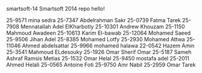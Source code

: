 smartsoft-14
Smartsoft 2014 repo
hello!

25-9571 mina sedra
25-7347 Abdelrahman Sakr
25-0739 Fatma Tarek
25-7908 Mennatallah Adel ElKharbotly
25-10301 Andrew Khouzam
25-1150 Mahmoud Awadeen
25-10613 Karim El-bawab
25-12064 Mohamed Saeed
25-9506 Jihan Adel
25-8385 Mohamed Lotfy
25-2930 Mohamed Attwa
25-11046 Ahmed abdelsattar
25-9966 mohamed halawa
22-0542 Hazem Amin
25-3541 Mahmoud ELdesouky
25-1926 Omar Sherif Omar
25-5187 Sameh Ashraf Ramsis Metias
25-1532 Omar Helal
25-9450 mostafa adel
25-2011 Ahmed Helali
25-0565 Antoine Foti
25-9750 Amr Nabil 
25-2959 Omar Tarek